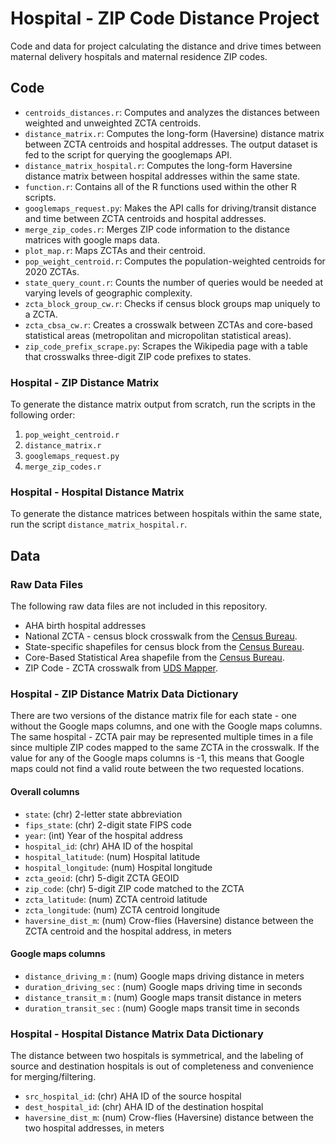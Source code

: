 # Hospital - ZIP Code Distance Project

Code and data for project calculating the distance and drive times between maternal delivery hospitals and maternal residence ZIP codes.


## Code

- `centroids_distances.r`: Computes and analyzes the distances between weighted and unweighted ZCTA centroids.
- `distance_matrix.r`: Computes the long-form (Haversine) distance matrix between ZCTA centroids and hospital addresses. The output dataset is fed to the script for querying the googlemaps API.
- `distance_matrix_hospital.r`: Computes the long-form Haversine distance matrix between hospital addresses within the same state.
- `function.r`: Contains all of the R functions used within the other R scripts.
- `googlemaps_request.py`: Makes the API calls for driving/transit distance and time between ZCTA centroids and hospital addresses.
- `merge_zip_codes.r`: Merges ZIP code information to the distance matrices with google maps data.
- `plot_map.r`: Maps ZCTAs and their centroid.
- `pop_weight_centroid.r`: Computes the population-weighted centroids for 2020 ZCTAs.
- `state_query_count.r`: Counts the number of queries would be needed at varying levels of geographic complexity.
- `zcta_block_group_cw.r`: Checks if census block groups map uniquely to a ZCTA.
- `zcta_cbsa_cw.r`: Creates a crosswalk between ZCTAs and core-based statistical areas (metropolitan and micropolitan statistical areas).
- `zip_code_prefix_scrape.py`: Scrapes the Wikipedia page with a table that crosswalks three-digit ZIP code prefixes to states.

### Hospital - ZIP Distance Matrix

To generate the distance matrix output from scratch, run the scripts in the following order:

1. `pop_weight_centroid.r`
2. `distance_matrix.r`
3. `googlemaps_request.py`
4. `merge_zip_codes.r`

### Hospital - Hospital Distance Matrix

To generate the distance matrices between hospitals within the same state, run the script `distance_matrix_hospital.r`.

## Data

### Raw Data Files

The following raw data files are not included in this repository.
- AHA birth hospital addresses
- National ZCTA - census block crosswalk from the [Census Bureau](https://www2.census.gov/geo/docs/maps-data/data/rel2020/zcta520/tab20_zcta520_tabblock20_natl.txt).
- State-specific shapefiles for census block from the [Census Bureau](https://www2.census.gov/geo/tiger/TIGER2020/TABBLOCK20/).
- Core-Based Statistical Area shapefile from the [Census Bureau](https://www2.census.gov/geo/tiger/TIGER2020/CBSA/).
- ZIP Code - ZCTA crosswalk from [UDS Mapper](https://udsmapper.org/zip-code-to-zcta-crosswalk/).

### Hospital - ZIP Distance Matrix Data Dictionary

There are two versions of the distance matrix file for each state - one without the Google maps columns, and one with the Google maps columns.
The same hospital - ZCTA pair may be represented multiple times in a file since multiple ZIP codes mapped to the same ZCTA in the crosswalk.
If the value for any of the Google maps columns is -1, this means that Google maps could not find a valid route between the two requested locations.

#### Overall columns
- `state`: (chr) 2-letter state abbreviation 
- `fips_state`: (chr) 2-digit state FIPS code
- `year`: (int) Year of the hospital address
- `hospital_id`: (chr) AHA ID of the hospital
- `hospital_latitude`: (num) Hospital latitude
- `hospital_longitude`: (num) Hospital longitude
- `zcta_geoid`: (chr) 5-digit ZCTA GEOID
- `zip_code`: (chr) 5-digit ZIP code matched to the ZCTA
- `zcta_latitude`: (num) ZCTA centroid latitude
- `zcta_longitude`: (num) ZCTA centroid longitude
- `haversine_dist_m`: (num) Crow-flies (Haversine) distance between the ZCTA centroid and the hospital address, in meters

#### Google maps columns
- `distance_driving_m` : (num) Google maps driving distance in meters
- `duration_driving_sec` : (num) Google maps driving time in seconds
- `distance_transit_m` : (num) Google maps transit distance in meters
- `duration_transit_sec` : (num) Google maps transit time in seconds

### Hospital - Hospital Distance Matrix Data Dictionary

The distance between two hospitals is symmetrical, and the labeling of source and destination hospitals is out of completeness and convenience for merging/filtering.

- `src_hospital_id`: (chr) AHA ID of the source hospital
- `dest_hospital_id`: (chr) AHA ID of the destination hospital
- `haversine_dist_m`: (num) Crow-flies (Haversine) distance between the two hospital addresses, in meters

